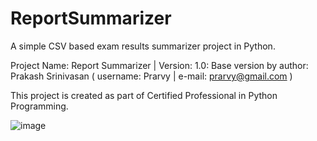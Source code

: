 # ReportSummarizer
A simple CSV based exam results summarizer project in Python.

Project Name: Report Summarizer | Version: 1.0: Base version by author: Prakash Srinivasan ( username: Prarvy | e-mail: prarvy@gmail.com )

This project is created as part of Certified Professional in Python Programming.

![image](https://github.com/Prarvy/ReportSummarizer/assets/134375021/fa91d8f4-5fc8-4b51-9dfb-cafd578148b6)

